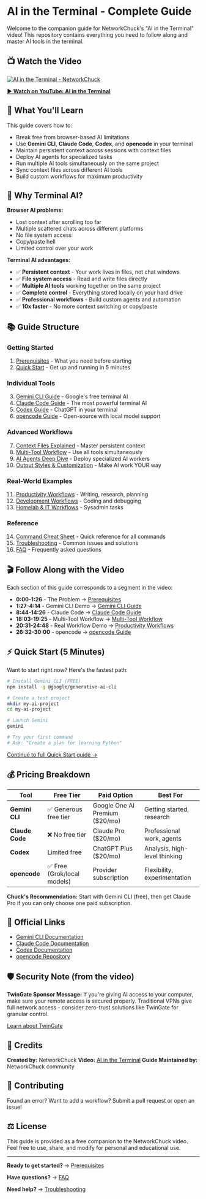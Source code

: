# AI in the Terminal - Complete Guide

Welcome to the companion guide for NetworkChuck's "AI in the Terminal" video! This repository contains everything you need to follow along and master AI tools in the terminal.

## 📺 Watch the Video
[![AI in the Terminal - NetworkChuck](https://img.youtube.com/vi/MsQACpcuTkU/maxresdefault.jpg)](https://youtu.be/MsQACpcuTkU)

**[▶️ Watch on YouTube: AI in the Terminal](https://youtu.be/MsQACpcuTkU)**

## 🎯 What You'll Learn

This guide covers how to:
- Break free from browser-based AI limitations
- Use **Gemini CLI**, **Claude Code**, **Codex**, and **opencode** in your terminal
- Maintain persistent context across sessions with context files
- Deploy AI agents for specialized tasks
- Run multiple AI tools simultaneously on the same project
- Sync context files across different AI tools
- Build custom workflows for maximum productivity

## 🚀 Why Terminal AI?

**Browser AI problems:**
- Lost context after scrolling too far
- Multiple scattered chats across different platforms
- No file system access
- Copy/paste hell
- Limited control over your work

**Terminal AI advantages:**
- ✅ **Persistent context** - Your work lives in files, not chat windows
- ✅ **File system access** - Read and write files directly
- ✅ **Multiple AI tools** working together on the same project
- ✅ **Complete control** - Everything stored locally on your hard drive
- ✅ **Professional workflows** - Build custom agents and automation
- ✅ **10x faster** - No more context switching or copy/paste

## 📚 Guide Structure

### Getting Started
1. [Prerequisites](docs/01-prerequisites.md) - What you need before starting
2. [Quick Start](docs/02-quickstart.md) - Get up and running in 5 minutes

### Individual Tools
3. [Gemini CLI Guide](docs/03-gemini-cli.md) - Google's free terminal AI
4. [Claude Code Guide](docs/04-claude-code.md) - The most powerful terminal AI
5. [Codex Guide](docs/05-codex.md) - ChatGPT in your terminal
6. [opencode Guide](docs/06-opencode.md) - Open-source with local model support

### Advanced Workflows
7. [Context Files Explained](docs/07-context-files.md) - Master persistent context
8. [Multi-Tool Workflow](docs/08-multi-tool-workflow.md) - Use all tools simultaneously
9. [AI Agents Deep Dive](docs/09-agents.md) - Deploy specialized AI workers
10. [Output Styles & Customization](docs/10-customization.md) - Make AI work YOUR way

### Real-World Examples
11. [Productivity Workflows](docs/11-productivity-workflows.md) - Writing, research, planning
12. [Development Workflows](docs/12-development-workflows.md) - Coding and debugging
13. [Homelab & IT Workflows](docs/13-homelab-workflows.md) - Sysadmin tasks

### Reference
14. [Command Cheat Sheet](docs/14-cheat-sheet.md) - Quick reference for all commands
15. [Troubleshooting](docs/15-troubleshooting.md) - Common issues and solutions
16. [FAQ](docs/16-faq.md) - Frequently asked questions

## 🎬 Follow Along with the Video

Each section of this guide corresponds to a segment in the video:

- **0:00-1:26** - The Problem → [Prerequisites](docs/01-prerequisites.md)
- **1:27-4:14** - Gemini CLI Demo → [Gemini CLI Guide](docs/03-gemini-cli.md)
- **8:44-14:26** - Claude Code → [Claude Code Guide](docs/04-claude-code.md)
- **18:03-19:25** - Multi-Tool Workflow → [Multi-Tool Workflow](docs/08-multi-tool-workflow.md)
- **20:31-24:48** - Real Workflow Demo → [Productivity Workflows](docs/11-productivity-workflows.md)
- **26:32-30:00** - opencode → [opencode Guide](docs/06-opencode.md)

## ⚡ Quick Start (5 Minutes)

Want to start right now? Here's the fastest path:

```bash
# Install Gemini CLI (FREE)
npm install -g @google/generative-ai-cli

# Create a test project
mkdir my-ai-project
cd my-ai-project

# Launch Gemini
gemini

# Try your first command
# Ask: "Create a plan for learning Python"
```

[Continue to full Quick Start guide →](docs/02-quickstart.md)

## 💰 Pricing Breakdown

| Tool | Free Tier | Paid Option | Best For |
|------|-----------|-------------|----------|
| **Gemini CLI** | ✅ Generous free tier | Google One AI Premium ($20/mo) | Getting started, research |
| **Claude Code** | ❌ No free tier | Claude Pro ($20/mo) | Professional work, agents |
| **Codex** | Limited free | ChatGPT Plus ($20/mo) | Analysis, high-level thinking |
| **opencode** | ✅ Free (Grok/local models) | Provider subscription | Flexibility, experimentation |

**Chuck's Recommendation:** Start with Gemini CLI (free), then get Claude Pro if you can only choose one paid subscription.

## 🔗 Official Links

- [Gemini CLI Documentation](https://ai.google.dev/gemini-api/docs/cli)
- [Claude Code Documentation](https://docs.anthropic.com/claude/docs/claude-code)
- [Codex Documentation](https://platform.openai.com/docs/tools/codex)
- [opencode Repository](https://github.com/stackblitz-labs/opencode)

## 🛡️ Security Note (from the video)

**TwinGate Sponsor Message:** If you're giving AI access to your computer, make sure your remote access is secured properly. Traditional VPNs give full network access - consider zero-trust solutions like TwinGate for granular control.

[Learn about TwinGate](https://twingate.com/networkchuck)

## 🙏 Credits

**Created by:** NetworkChuck
**Video:** [AI in the Terminal](https://youtu.be/MsQACpcuTkU)
**Guide Maintained by:** NetworkChuck community

## 📝 Contributing

Found an error? Want to add a workflow? Submit a pull request or open an issue!

## ⚖️ License

This guide is provided as a free companion to the NetworkChuck video. Feel free to use, share, and modify for personal and educational use.

---

**Ready to get started?** → [Prerequisites](docs/01-prerequisites.md)

**Have questions?** → [FAQ](docs/16-faq.md)

**Need help?** → [Troubleshooting](docs/15-troubleshooting.md)
